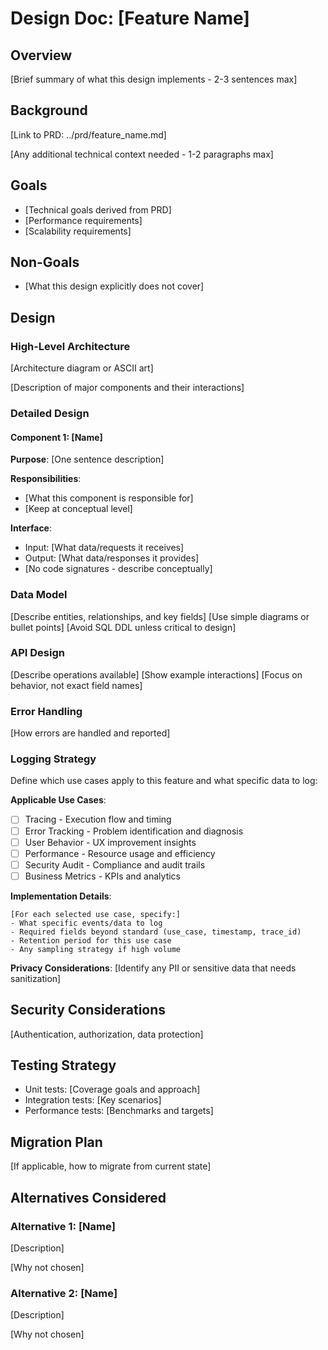 # Design Doc: [Feature Name]

<!--
DETAIL LEVEL GUIDANCE:
- Focus on WHAT and WHY, not HOW (implementation details)
- Describe component responsibilities and interfaces, not code
- Use diagrams for architecture, not class definitions
- Keep language/framework agnostic where possible
- Target audience: developers who will implement this design
-->

## Overview

[Brief summary of what this design implements - 2-3 sentences max]

## Background

[Link to PRD: ../prd/feature_name.md]

[Any additional technical context needed - 1-2 paragraphs max]

## Goals

- [Technical goals derived from PRD]
- [Performance requirements]
- [Scalability requirements]

## Non-Goals

- [What this design explicitly does not cover]

## Design

### High-Level Architecture

[Architecture diagram or ASCII art]

[Description of major components and their interactions]

### Detailed Design

<!-- For each component: describe WHAT it does, not HOW it's coded -->

#### Component 1: [Name]

**Purpose**: [One sentence description]

**Responsibilities**:

- [What this component is responsible for]
- [Keep at conceptual level]

**Interface**:

- Input: [What data/requests it receives]
- Output: [What data/responses it provides]
- [No code signatures - describe conceptually]

### Data Model

<!-- Show logical data model, not physical implementation -->

[Describe entities, relationships, and key fields]
[Use simple diagrams or bullet points]
[Avoid SQL DDL unless critical to design]

### API Design

<!-- Describe API behavior and contracts, not exact schemas -->

[Describe operations available]
[Show example interactions]
[Focus on behavior, not exact field names]

### Error Handling

[How errors are handled and reported]

### Logging Strategy

Define which use cases apply to this feature and what specific data to log:

**Applicable Use Cases**:

- [ ] Tracing - Execution flow and timing
- [ ] Error Tracking - Problem identification and diagnosis
- [ ] User Behavior - UX improvement insights
- [ ] Performance - Resource usage and efficiency
- [ ] Security Audit - Compliance and audit trails
- [ ] Business Metrics - KPIs and analytics

**Implementation Details**:

```text
[For each selected use case, specify:]
- What specific events/data to log
- Required fields beyond standard (use_case, timestamp, trace_id)
- Retention period for this use case
- Any sampling strategy if high volume
```

**Privacy Considerations**:
[Identify any PII or sensitive data that needs sanitization]

## Security Considerations

[Authentication, authorization, data protection]

## Testing Strategy

- Unit tests: [Coverage goals and approach]
- Integration tests: [Key scenarios]
- Performance tests: [Benchmarks and targets]

## Migration Plan

[If applicable, how to migrate from current state]

## Alternatives Considered

### Alternative 1: [Name]

[Description]

[Why not chosen]

### Alternative 2: [Name]

[Description]

[Why not chosen]
